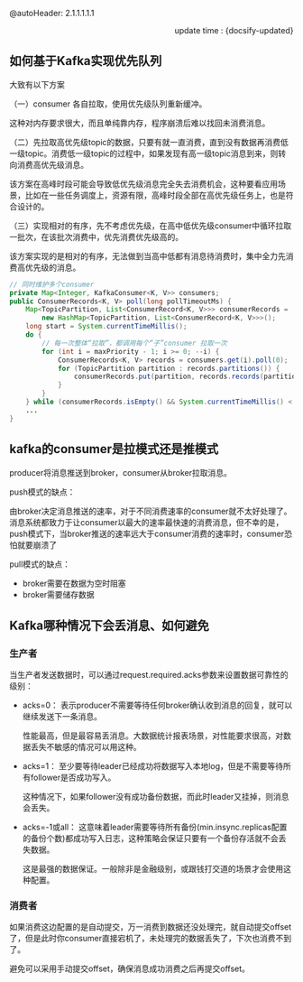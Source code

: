 @autoHeader: 2.1.1.1.1.1

<p align="right">update time : {docsify-updated}</p>


## 如何基于Kafka实现优先队列

大致有以下方案

（一）consumer 各自拉取，使用优先级队列重新缓冲。

这种对内存要求很大，而且单纯靠内存，程序崩溃后难以找回未消费消息。

（二）先拉取高优先级topic的数据，只要有就一直消费，直到没有数据再消费低一级topic。消费低一级topic的过程中，如果发现有高一级topic消息到来，则转向消费高优先级消息。

该方案在高峰时段可能会导致低优先级消息完全失去消费机会，这种要看应用场景，比如在一些任务调度上，资源有限，高峰时段全部在高优先级任务上，也是符合设计的。

（三）实现相对的有序，先不考虑优先级，在高中低优先级consumer中循环拉取一批次，在该批次消费中，优先消费优先级高的。

该方案实现的是相对的有序，无法做到当高中低都有消息待消费时，集中全力先消费高优先级的消息。

```java
// 同时维护多个consumer
private Map<Integer, KafkaConsumer<K, V>> consumers;
public ConsumerRecords<K, V> poll(long pollTimeoutMs) {
    Map<TopicPartition, List<ConsumerRecord<K, V>>> consumerRecords = 
        new HashMap<TopicPartition, List<ConsumerRecord<K, V>>>();
    long start = System.currentTimeMillis();
    do {
        // 每一次整体“拉取”，都调用每个“子”consumer 拉取一次
        for (int i = maxPriority - 1; i >= 0; --i) {
            ConsumerRecords<K, V> records = consumers.get(i).poll(0);
            for (TopicPartition partition : records.partitions()) {
                consumerRecords.put(partition, records.records(partition));
            }
        }
    } while (consumerRecords.isEmpty() && System.currentTimeMillis() < (start + pollTimeoutMs));
    ...
}
```

## kafka的consumer是拉模式还是推模式

producer将消息推送到broker，consumer从broker拉取消息。

push模式的缺点：

由broker决定消息推送的速率，对于不同消费速率的consumer就不太好处理了。消息系统都致力于让consumer以最大的速率最快速的消费消息，但不幸的是，push模式下，当broker推送的速率远大于consumer消费的速率时，consumer恐怕就要崩溃了

pull模式的缺点：

- broker需要在数据为空时阻塞
- broker需要储存数据

## Kafka哪种情况下会丢消息、如何避免

###  生产者

当生产者发送数据时，可以通过request.required.acks参数来设置数据可靠性的级别：

- acks=0： 表示producer不需要等待任何broker确认收到消息的回复，就可以继续发送下一条消息。

  性能最高，但是最容易丢消息。大数据统计报表场景，对性能要求很高，对数据丢失不敏感的情况可以用这种。

- acks=1： 至少要等待leader已经成功将数据写入本地log，但是不需要等待所有follower是否成功写入。

  这种情况下，如果follower没有成功备份数据，而此时leader又挂掉，则消息会丢失。

- acks=-1或all： 这意味着leader需要等待所有备份(min.insync.replicas配置的备份个数)都成功写入日志，这种策略会保证只要有一个备份存活就不会丢失数据。

  这是最强的数据保证。一般除非是金融级别，或跟钱打交道的场景才会使用这种配置。

### 消费者

如果消费这边配置的是自动提交，万一消费到数据还没处理完，就自动提交offset了，但是此时你consumer直接宕机了，未处理完的数据丢失了，下次也消费不到了。

避免可以采用手动提交offset，确保消息成功消费之后再提交offset。

